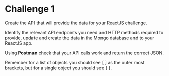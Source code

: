 # Challenge 1

Create the API that will provide the data for your ReactJS challenge.

Identify the relevant API endpoints you need and HTTP methods required to provide, update and create the data in the Mongo database and to your ReactJS app.

Using **Postman** check that your API calls work and return the correct JSON.

Remember for a list of objects you should see [ ] as the outer most brackets, but for a single object you should see { }.